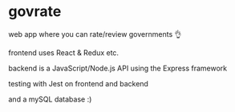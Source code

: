 # govrate

web app where you can rate/review governments 👌

frontend uses React & Redux etc.

backend is a JavaScript/Node.js API using the Express framework

testing with Jest on frontend and backend

and a mySQL database :)
